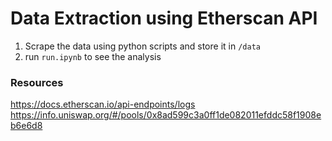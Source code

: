 # Data Extraction using Etherscan API

1. Scrape the data using python scripts and store it in `/data`
2. run `run.ipynb` to see the analysis


### Resources
https://docs.etherscan.io/api-endpoints/logs
https://info.uniswap.org/#/pools/0x8ad599c3a0ff1de082011efddc58f1908eb6e6d8
